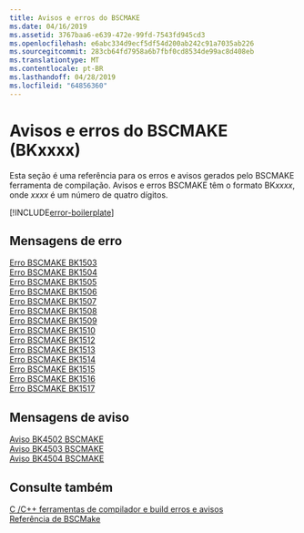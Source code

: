 ```yaml
---
title: Avisos e erros do BSCMAKE
ms.date: 04/16/2019
ms.assetid: 3767baa6-e639-472e-99fd-7543fd945cd3
ms.openlocfilehash: e6abc334d9ecf5df54d200ab242c91a7035ab226
ms.sourcegitcommit: 283cb64fd7958a6b7fbf0cd8534de99ac8d408eb
ms.translationtype: MT
ms.contentlocale: pt-BR
ms.lasthandoff: 04/28/2019
ms.locfileid: "64856360"
---
```

# <a name="bscmake-errors-and-warnings-bkxxxx"></a>Avisos e erros do BSCMAKE (BKxxxx)

Esta seção é uma referência para os erros e avisos gerados pelo BSCMAKE ferramenta de compilação. Avisos e erros BSCMAKE têm o formato BK*xxxx*, onde *xxxx* é um número de quatro dígitos.

[!INCLUDE[error-boilerplate](../../error-messages/includes/error-boilerplate.md)]

## <a name="error-messages"></a>Mensagens de erro

[Erro BSCMAKE BK1503](bscmake-error-bk1503.md) \
[Erro BSCMAKE BK1504](bscmake-error-bk1504.md) \
[Erro BSCMAKE BK1505](bscmake-error-bk1505.md) \
[Erro BSCMAKE BK1506](bscmake-error-bk1506.md) \
[Erro BSCMAKE BK1507](bscmake-error-bk1507.md) \
[Erro BSCMAKE BK1508](bscmake-error-bk1508.md) \
[Erro BSCMAKE BK1509](bscmake-error-bk1509.md) \
[Erro BSCMAKE BK1510](bscmake-error-bk1510.md) \
[Erro BSCMAKE BK1512](bscmake-error-bk1512.md) \
[Erro BSCMAKE BK1513](bscmake-error-bk1513.md) \
[Erro BSCMAKE BK1514](bscmake-error-bk1514.md) \
[Erro BSCMAKE BK1515](bscmake-error-bk1515.md) \
[Erro BSCMAKE BK1516](bscmake-error-bk1516.md) \
[Erro BSCMAKE BK1517](bscmake-error-bk1517.md)

## <a name="warning-messages"></a>Mensagens de aviso

[Aviso BK4502 BSCMAKE](bscmake-warning-bk4502.md) \
[Aviso BK4503 BSCMAKE](bscmake-warning-bk4503.md) \
[Aviso BK4504 BSCMAKE](bscmake-warning-bk4504.md)

## <a name="see-also"></a>Consulte também

[C /C++ ferramentas de compilador e build erros e avisos](../compiler-errors-1/c-cpp-build-errors.md) \
[Referência de BSCMake](../../build/reference/bscmake-reference.md)
